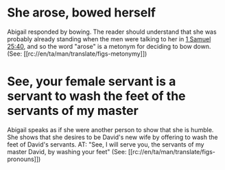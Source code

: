 # She arose, bowed herself

Abigail responded by bowing. The reader should understand that she was probably already standing when the men were talking to her in [1 Samuel 25:40](./39.md), and so the word "arose" is a metonym for deciding to bow down. (See: [[rc://en/ta/man/translate/figs-metonymy]])

# See, your female servant is a servant to wash the feet of the servants of my master

Abigail speaks as if she were another person to show that she is humble. She shows that she desires to be David's new wife by offering to wash the feet of David's servants. AT: "See, I will serve you, the servants of my master David, by washing your feet" (See: [[rc://en/ta/man/translate/figs-pronouns]])

